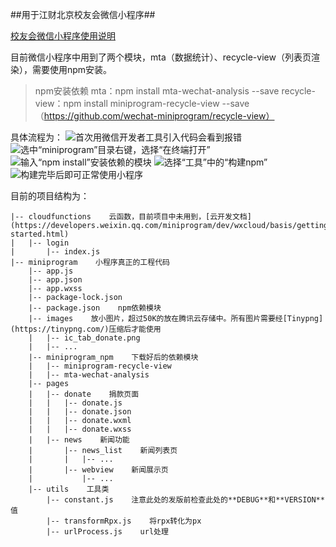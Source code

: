 ##用于江财北京校友会微信小程序##

[校友会微信小程序使用说明](https://www.jnehuang.cn/%E6%A0%A1%E5%8F%8B%E4%BC%9A/%E6%A0%A1%E5%8F%8B%E4%BC%9A%E5%BE%AE%E4%BF%A1%E5%B0%8F%E7%A8%8B%E5%BA%8F%E4%BD%BF%E7%94%A8%E8%AF%B4%E6%98%8E/)

目前微信小程序中用到了两个模块，mta（数据统计）、recycle-view（列表页渲染），需要使用npm安装。
>npm安装依赖
>mta：npm install mta-wechat-analysis --save
>recycle-view：npm install miniprogram-recycle-view --save（https://github.com/wechat-miniprogram/recycle-view）

具体流程为：
![首次用微信开发者工具引入代码会看到报错](https://upload-images.jianshu.io/upload_images/115957-202c82ac87593ac5.png?imageMogr2/auto-orient/strip%7CimageView2/2/w/1240)
![选中“miniprogram”目录右键，选择“在终端打开”](https://upload-images.jianshu.io/upload_images/115957-a165e1e405810f42.png?imageMogr2/auto-orient/strip%7CimageView2/2/w/1240)
![输入“npm install”安装依赖的模块](https://upload-images.jianshu.io/upload_images/115957-f892c8679325d56f.png?imageMogr2/auto-orient/strip%7CimageView2/2/w/1240)
![选择“工具”中的“构建npm”](https://upload-images.jianshu.io/upload_images/115957-7b65e4cf6121b3f7.png?imageMogr2/auto-orient/strip%7CimageView2/2/w/1240)
![构建完毕后即可正常使用小程序](https://upload-images.jianshu.io/upload_images/115957-d98056b7aaac0681.png?imageMogr2/auto-orient/strip%7CimageView2/2/w/1240)

目前的项目结构为：

```
|-- cloudfunctions    云函数，目前项目中未用到，[云开发文档](https://developers.weixin.qq.com/miniprogram/dev/wxcloud/basis/getting-started.html)
|   |-- login
|       |-- index.js
|-- miniprogram    小程序真正的工程代码
    |-- app.js    
    |-- app.json
    |-- app.wxss
    |-- package-lock.json
    |-- package.json    npm依赖模块
    |-- images    放小图片，超过50K的放在腾讯云存储中。所有图片需要经[Tinypng](https://tinypng.com/)压缩后才能使用
    |   |-- ic_tab_donate.png
    |   |-- ...
    |-- miniprogram_npm    下载好后的依赖模块
    |   |-- miniprogram-recycle-view
    |   |-- mta-wechat-analysis
    |-- pages
    |   |-- donate    捐款页面
    |   |   |-- donate.js
    |   |   |-- donate.json
    |   |   |-- donate.wxml
    |   |   |-- donate.wxss
    |   |-- news    新闻功能
    |       |-- news_list    新闻列表页
    |       |   |-- ...
    |       |-- webview    新闻展示页
    |           |-- ...
    |-- utils    工具类
        |-- constant.js    注意此处的发版前检查此处的**DEBUG**和**VERSION**值
        |-- transformRpx.js    将rpx转化为px
        |-- urlProcess.js    url处理

```
